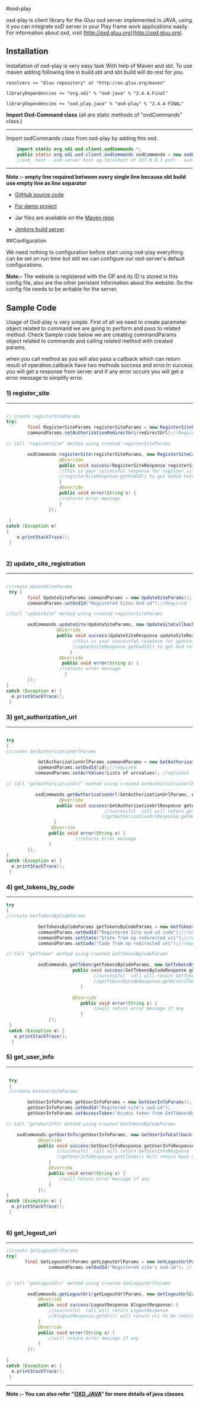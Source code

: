 #oxd-play

oxd-play is client library for the Gluu oxd server implemented in JAVA, using it you can integrate oxD server in your Play frame work applications easily.
 For information about oxd, visit [http://oxd.gluu.org](http://oxd.gluu.org)

## Installation

Installation of oxd-play is very easy task With help of Maven and sbt.
To use maven  adding following line in build.sbt and sbt build will do rest for you.

    resolvers += "Gluu repository" at "http://ox.gluu.org/maven"

    libraryDependencies += "org.xdi" % "oxd-java" % "2.4.4.Final"

    libraryDependencies += "oxd.play.java" % "oxd-play" % "2.4.4-FINAL"


 **Import Oxd-Command class** (all are static methods of "oxdCommands" class.)

---

Import oxdCommands class from oxd-play by adding this oxd. 

```java
    import static org.xdi.oxd.client.oxdCommands.*;
    public static org.xdi.oxd.client.oxdCommands oxdCommands = new oxdCommands(GlobalData.host,GlobalData.port);
    //oxd_ host - oxd-server host eg.localhost or 127.0.0.1 port - oxd-server listing port (default port is 8099)
```


-----------------------------------------------------------------------



**Note :- empty line required between every single line because sbt build use empty line as line separator**



* [GitHub source code](https://github.com/GluuFederation/oxd-play)

* [For demo project](https://github.com/GluuFederation/oxd-play/tree/master/oxd-play-client)

* Jar files are available on the [Maven repo](http://ox.gluu.org/maven/oxd/play/java/oxd-play/)

* [Jenkins build server](https://ox.gluu.org/jenkins/job/oxd-play/)


##Configuration

We need nothing to configuration before start using oxd-play everything can be set on run time but still we can configure our oxd-server's default configurations. 

**Note:-** The website is registered with the OP and its ID is stored in this config file, also are the other peristant information about the website. So the config file needs to be writable for the server.

## Sample Code

Usage of Oxd-play is very simple. First of all we need to create parameter object related to command we are going to perform and pass to related method.
Check Sample code below we are creating commandParams object  related to commands and calling related method with created params.

when you call method as you will also pass a callback which can return result of operation.callback have two methods success and error.In success you will get a response from server and if any error occurs you will get a error message to simplify error. 

### 1) register_site

---

```java

// create registerSiteParams
try{
        final RegisterSiteParams registerSiteParams = new RegisterSiteParams();
        commandParams.setAuthorizationRedirectUri(redirectUrl);//Required and must be https

// Call "registerSite" method using created registerSiteParams

        oxdCommands.registerSite(registerSiteParams, new RegisterSiteCallback() {
                    @Override
                    public void success(RegisterSiteResponse registerSiteResponse) {
                    //this is your successful response for register_site command
                    //registerSiteResponse.getOxdId() to get oxdid returened by server.                  
                    }
                    @Override
                    public void error(String s) {
                    //returns error message
                    }
                });
                
 }
catch (Exception e) 
{
    e.printStackTrace();
 }
 

```



### 2) update_site_registration
   
---

```java

//create UpdateSiteParams
 try {
        final UpdateSiteParams commandParams = new UpdateSiteParams();
        commandParams.setOxdId("Registered Sites Oxd-id");//Required

//Call "updateSite" method using created registerSiteParams

        oxdCommands.updateSite(UpdateSiteParams, new UpdateSiteCallback() {
                   @Override
                   public void success(UpdateSiteResponse updateSiteResponse) {
                         //this is your successful response for update_site__registration command 
                         //updateSiteResponse.getOxdId() to get Oxd returened by server.
                        }
                    @Override
                     public void error(String s) {
                    //returns error message
                      }
        });
}
catch (Exception e) {
  e.printStackTrace();
 }
```


### 3) get_authorization_url

---

```java

try
{
//create GetAuthorizationUrlParams

            GetAuthorizationUrlParams commandParams = new GetAuthorizationUrlParams();
            commandParams.setOxdId(id);//required
           commandParams.setAcrValues(Lists of arcvalues); //optional

// Call "getAuthorizationUrl" method using created GetAuthorizationUrlParams

           oxdCommands.getAuthorizationUrl(GetAuthorizationUrlParams, new GetAuthorizationUrlCallback() {
                    @Override
                   public void success(GetAuthorizationUrlResponse getAuthorizationUrlResponse) {
                                     //successful  call will return getAuthorizationUrlResponse
                                    //getAuthorizationUrlResponse.getAuthorizationUrl() will return authorization url to redirect
                  }
                 @Override
                public void error(String s) {
                          //returns error message
                }
        });
}
catch (Exception e) {
  e.printStackTrace();
 }        
```



### 4) get_tokens_by_code

---
```java
try
{
//create GetTokensByCodeParams

            GetTokensByCodeParams getTokensByCodeParams = new GetTokensByCodeParams();
            commandParams.setOxdId("Registered Site oxd-id code");//required
            commandParams.setState("State from op redirected uri");//required
            commandParams.setCode("Code from op redirected uri");//required

// Call "getToken" method using created GetTokensByCodeParams

            oxdCommands.getToken(getTokensByCodeParams, new GetTokensByCodeCallback() {
                         public void success(GetTokensByCodeResponse getTokensByCodeResponse) {
                                 //successful  call will return GetTokensByCodeResponse
                                 //getTokensByCodeResponse.getAccessToken() to get access Token
                            }

                         @Override
                            public void error(String s) {
                                 //will return error message if any
                            }
                });
 }
 catch (Exception e) {
   e.printStackTrace();
  }
```


### 5) get_user_info

---
```java
 
 try
 {
 //create GetUserInfoParams

        GetUserInfoParams getUserInfoParams = new GetUserInfoParams();
        getUserInfoParams.setOxdId("Regitered site's oxd-id");
        getUserInfoParams.setAccessToken("Access token from GetTokensByCode call");

// Call "getUserInfo" method using created GetTokensByCodeParams

    oxdCommands.getUserInfo(getUserInfoParams, new GetUserInfoCallback() {
            @Override
            public void success(GetUserInfoResponse getUserInfoResponse) {
                   //successful  call will return GetUserInfoResponse
                   //getUserInfoResponse.getClaims() Will return Hash map with calimed user informations.
                }
                @Override
                public void error(String s) {
                    //will return error message if any
                }
            });
}
catch (Exception e) {
  e.printStackTrace();
 }            
            
```

### 6) get_logout_uri

---
  
```java
//create GetLogoutUrlParams
try{
       final GetLogoutUrlParams getLogoutUrlParams = new GetLogoutUrlParams();
                commandParams.setOxdId("Registered site's oxd-id"); //     required


// Call "getLogoutUri" method using created GetLogoutUrlParams

        oxdCommands.getLogoutUri(getLogoutUrlParams, new GetlogoutUrlCallback() {
            @Override
            public void success(LogoutResponse AlogoutResponse) {
                //successful  call will return LogoutResponse
                //AlogoutResponse.getUri() will return uri to be redirected 
            }
            @Override
            public void error(String s) {
                //will return error message if any
            }
        });
        
}
catch (Exception e) {
  e.printStackTrace();
 }        

```

----


**Note :- You can also refer "[OXD_JAVA](https://oxd.gluu.org/docs/libraries/java/)" for more details of java classes**
